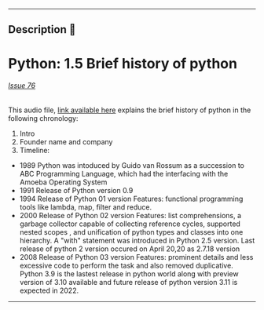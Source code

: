 <hr>

## Description 📜
# Python: 1.5 Brief history of python 
###### [Issue 76](https://github.com/girlscript/winter-of-contributing/issues/76)

This audio file, 
[link available here](https://soundcloud.com/anna-lotic/python-1) explains the brief history of python in the following chronology:

1. Intro
2. Founder name and company
3. Timeline:
  - 1989 Python was intoduced by Guido van Rossum as a succession to ABC Programming Language, which had the interfacing with the Amoeba Operating System
  - 1991 Release of Python version 0.9
  - 1994 Release of Python 01 version
        Features: functional programming tools like lambda, map, filter and reduce. 
  - 2000 Release of Python 02 version 
        Features: list comprehensions, a garbage collector capable of collecting reference cycles, supported nested scopes , and  unification of python types           and classes into one hierarchy. A "with" statement was introduced in Python 2.5 version. Last release of python 2 version occured on April 20,20 as             2.7.18 version
  - 2008 Release of Python 03 version
        Features: prominent details and less excessive code to perform the task and also removed duplicative.
        Python 3.9 is the lastest release in python world along with preview version of 3.10 available and            future release of python version 3.11 is           expected in 2022.

<hr>

